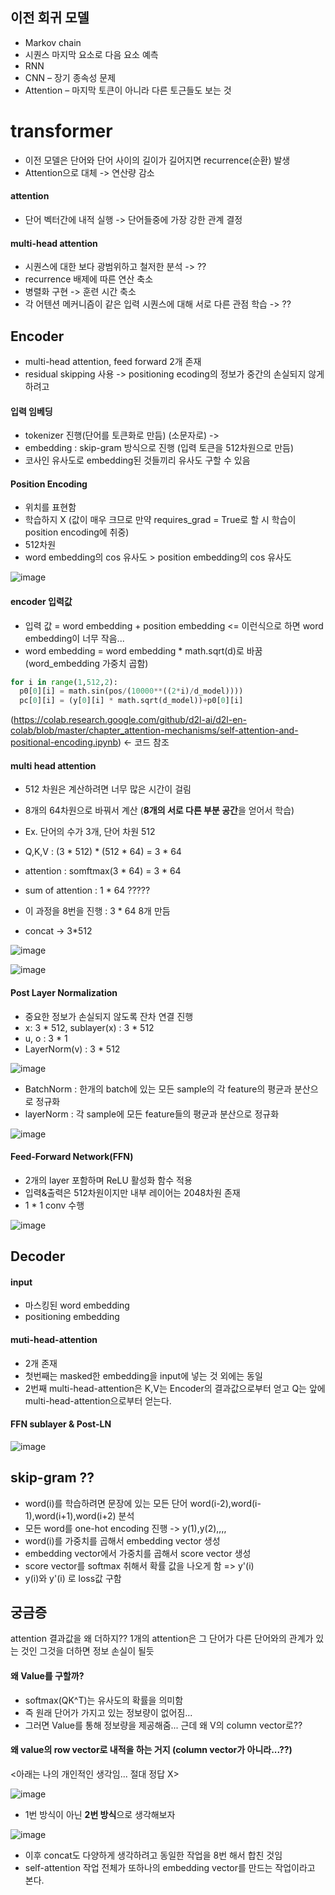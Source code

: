 ## 이전 회귀 모델
* Markov chain
* 시퀀스 마지막 요소로 다음 요소 예측
* RNN
* CNN – 장기 종속성 문제
* Attention – 마지막 토큰이 아니라 다른 토근들도 보는 것

# transformer
* 이전 모델은 단어와 단어 사이의 길이가 길어지면 recurrence(순환) 발생
* Attention으로 대체 -> 연산량 감소


#### attention
* 단어 벡터간에 내적 실행 -> 단어들중에 가장 강한 관계 결정

#### multi-head attention
* 시퀀스에 대한 보다 광범위하고 철저한 분석   -> ??
* recurrence 배제에 따른 연산 축소
* 병렬화 구현 -> 훈련 시간 축소
* 각 어텐션 메커니즘이 같은 입력 시퀀스에 대해 서로 다른 관점 학습   -> ??


## Encoder
* multi-head attention, feed forward 2개 존재
* residual skipping 사용 -> positioning ecoding의 정보가 중간의 손실되지 않게 하려고

#### 입력 임베딩
* tokenizer 진행(단어를 토큰화로 만듬) (소문자로) -> 
* embedding : skip-gram 방식으로 진행 (입력 토큰을 512차원으로 만듬)
* 코사인 유사도로 embedding된 것들끼리 유사도 구할 수 있음

#### Position Encoding
* 위치를 표현함
* 학습하지 X (값이 매우 크므로 만약 requires_grad = True로 할 시 학습이 position encoding에 취중)
* 512차원
* word embedding의 cos 유사도 > position embedding의 cos 유사도

![image](https://user-images.githubusercontent.com/63588046/164379495-c65c3f99-ed45-4f77-9817-169f5ae74dba.png)


#### encoder 입력값
* 입력 값 = word embedding + position embedding  <= 이런식으로 하면 word embedding이 너무 작음...
* word embedding = word embedding * math.sqrt(d)로 바꿈 (word_embedding 가중치 곱함)

```python
for i in range(1,512,2):
  p0[0][i] = math.sin(pos/(10000**((2*i)/d_model))))
  pc[0][i] = (y[0][i] * math.sqrt(d_model))+p0[0][i]
```

(https://colab.research.google.com/github/d2l-ai/d2l-en-colab/blob/master/chapter_attention-mechanisms/self-attention-and-positional-encoding.ipynb)   <- 코드 참조

#### multi head attention
* 512 차원은 계산하려면 너무 많은 시간이 걸림
* 8개의 64차원으로 바꿔서 계산 (**8개의 서로 다른 부분 공간**을 얻어서 학습)

* Ex. 단어의 수가 3개, 단어 차원 512
* Q,K,V : (3 * 512) * (512 * 64) = 3 * 64
* attention : somftmax(3 * 64) = 3 * 64
* sum of attention : 1 * 64 ?????
* 이 과정을 8번을 진행 : 3 * 64 8개 만듬
* concat -> 3*512

![image](https://user-images.githubusercontent.com/63588046/164510272-107db9bc-2551-4901-a5e1-6d2e6bd0b661.png)

![image](https://user-images.githubusercontent.com/63588046/164585231-a70afcf0-7227-433e-9c08-6b0be5f856cb.png)

#### Post Layer Normalization
* 중요한 정보가 손실되지 않도록 잔차 연결 진행
* x: 3 * 512, sublayer(x) : 3 * 512
* u, o : 3 * 1
* LayerNorm(v) : 3 * 512

![image](https://user-images.githubusercontent.com/63588046/164589170-ba6eaf8c-0ffa-4d8a-a321-adf2db3392a4.png)

* BatchNorm : 한개의 batch에 있는 모든 sample의 각 feature의 평균과 분산으로 정규화
* layerNorm : 각 sample에 모든 feature들의 평균과 분산으로 정규화

![image](https://user-images.githubusercontent.com/63588046/165508669-0713faa2-e1c9-4629-b9aa-d4777ffcefb8.png)


#### Feed-Forward Network(FFN)
* 2개의 layer 포함하며 ReLU 활성화 함수 적용
* 입력&출력은 512차원이지만 내부 레이어는 2048차원 존재
* 1 * 1 conv 수행

![image](https://user-images.githubusercontent.com/63588046/164606900-16bb93c1-4808-4d0b-9d1b-9e198922b3cb.png)



## Decoder
#### input
* 마스킹된 word embedding
* positioning embedding

#### muti-head-attention
* 2개 존재
* 첫번째는 masked한 embedding을 input에 넣는 것 외에는 동일
* 2번째 multi-head-attention은 K,V는 Encoder의 결과값으로부터 얻고 Q는 앞에 multi-head-attention으로부터 얻는다.

#### FFN sublayer & Post-LN


![image](https://user-images.githubusercontent.com/63588046/164610776-b53d5109-c343-4000-89cb-dcc12919ef27.png)


## skip-gram ??
* word(i)를 학습하려면 문장에 있는 모든 단어 word(i-2),word(i-1),word(i+1),word(i+2) 분석
* 모든 word를 one-hot encoding 진행 -> y(1),y(2),,,,
* word(i)를 가중치를 곱해서 embedding vector 생성
* embedding vector에서 가중치를 곱해서 score vector 생성
* score vector를 softmax 취해서 확률 값을 나오게 함 => y'(i)
* y(i)와 y'(i) 로 loss값 구함


## 궁금증
attention 결과값을 왜 더하지??
1개의 attention은 그 단어가 다른 단어와의 관계가 있는 것인 그것을 더하면 정보 손실이 될듯 

#### 왜 Value를 구할까?
* softmax(QK^T)는 유사도의 확률을 의미함
* 즉 원래 단어가 가지고 있는 정보량이 없어짐...
* 그러면 Value를 통해 정보량을 제공해줌... 근데 왜 V의 column vector로??

#### 왜 value의 row vector로 내적을 하는 거지 (column vector가 아니라...??)

<아래는 나의 개인적인 생각임... 절대 정답 X>

![image](https://user-images.githubusercontent.com/63588046/164757173-7b570efb-9d5d-43b0-8e6b-f0cb5257be31.png)

* 1번 방식이 아닌 **2번 방식**으로 생각해보자

![image](https://user-images.githubusercontent.com/63588046/164760332-fd9e5659-f1ba-4cdd-a313-16a5b9c55a62.png)

* 이후 concat도 다양하게 생각하려고 동일한 작업을 8번 해서 합친 것임
* self-attention 작업 전체가 또하나의 embedding vector를 만드는 작업이라고 본다.
